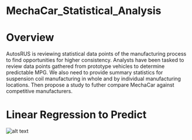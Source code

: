 # MechaCar_Statistical_Analysis

# Overview

AutosRUS is reviewing statistical data points of the manufacturing process to find opportunities for higher consistency. Analysts have been tasked to review data points gathered from prototype vehicles to determine predictable MPG. We also need to provide summary statistics for suspension coil manufacturing in whole and by individual manufacturing locations. Then propose a study to futher compare MechaCar against competitive manufacturers.

# Linear Regression to Predict
![alt text](![LinearRegressiontoPredict](https://user-images.githubusercontent.com/103863575/190531749-6e40c695-536b-4c80-82b4-9dbdae7f4815.png)
)
